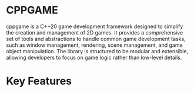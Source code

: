 # CPPGAME
cppgame is a C++20 game development framework designed to simplify the creation and management of 2D games. It provides a comprehensive set of tools and abstractions to handle common game development tasks, such as window management, rendering, scene management, and game object manipulation. The library is structured to be modular and extensible, allowing developers to focus on game logic rather than low-level details.

# Key Features
